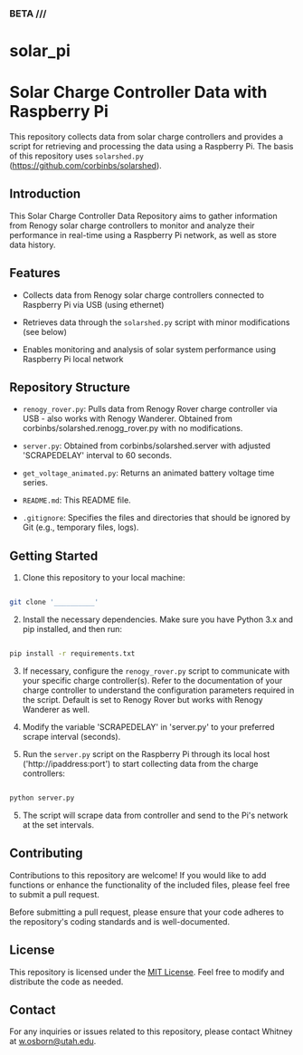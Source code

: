 ### BETA /// 


# solar_pi



# Solar Charge Controller Data with Raspberry Pi

This repository collects data from solar charge controllers and provides a script for retrieving and processing the data using a Raspberry Pi. The basis of this repository uses `solarshed.py` (https://github.com/corbinbs/solarshed).

## Introduction

This Solar Charge Controller Data Repository aims to gather information from Renogy solar charge controllers to monitor and analyze their performance in real-time using a Raspberry Pi network, as well as store data history.

## Features

- Collects data from Renogy solar charge controllers connected to Raspberry Pi via USB (using ethernet)

- Retrieves data through the `solarshed.py` script with minor modifications (see below)

- Enables monitoring and analysis of solar system performance using Raspberry Pi local network

## Repository Structure

- `renogy_rover.py`: Pulls data from Renogy Rover charge controller via USB - also works with Renogy Wanderer. Obtained from corbinbs/solarshed.renogg_rover.py with no modifications.

- `server.py`: Obtained from corbinbs/solarshed.server with adjusted 'SCRAPEDELAY' interval to 60 seconds.

- `get_voltage_animated.py`: Returns an animated battery voltage time series.

- `README.md`: This README file.

- `.gitignore`: Specifies the files and directories that should be ignored by Git (e.g., temporary files, logs).

## Getting Started

1. Clone this repository to your local machine:

```bash

git clone '__________'

```

2. Install the necessary dependencies. Make sure you have Python 3.x and pip installed, and then run:

```bash

pip install -r requirements.txt

```

3. If necessary, configure the `renogy_rover.py` script to communicate with your specific charge controller(s). Refer to the documentation of your charge controller to understand the configuration parameters required in the script. Default is set to Renogy Rover but works with Renogy Wanderer as well.

4. Modify the variable 'SCRAPEDELAY' in 'server.py' to your preferred scrape interval (seconds).

5. Run the `server.py` script on the Raspberry Pi through its local host ('http://ipaddress:port') to start collecting data from the charge controllers:

```bash

python server.py

```

5. The script will scrape data from controller and send to the Pi's network at the set intervals.
   

## Contributing

Contributions to this repository are welcome! If you would like to add functions or enhance the functionality of the included files, please feel free to submit a pull request.

Before submitting a pull request, please ensure that your code adheres to the repository's coding standards and is well-documented.

## License

This repository is licensed under the [MIT License](LICENSE). Feel free to modify and distribute the code as needed.

## Contact

For any inquiries or issues related to this repository, please contact Whitney at [w.osborn@utah.edu](mailto:w.osborn@utah.edu).
